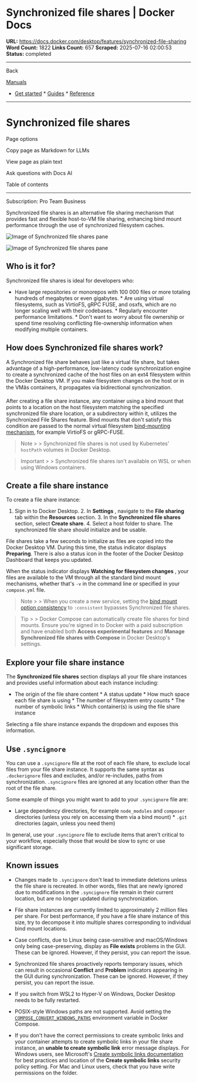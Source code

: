 # Synchronized file shares | Docker Docs

**URL:** https://docs.docker.com/desktop/features/synchronized-file-sharing
**Word Count:** 1822
**Links Count:** 657
**Scraped:** 2025-07-16 02:00:53
**Status:** completed

---

Back

[Manuals](https://docs.docker.com/manuals/)

  * [Get started](https://docs.docker.com/get-started/)   * [Guides](https://docs.docker.com/guides/)   * [Reference](https://docs.docker.com/reference/)

* * *

# Synchronized file shares

Page options

Copy page as Markdown for LLMs

View page as plain text

Ask questions with Docs AI

Table of contents

* * *

Subscription: Pro Team Business

Synchronized file shares is an alternative file sharing mechanism that provides fast and flexible host-to-VM file sharing, enhancing bind mount performance through the use of synchronized filesystem caches.

![Image of Synchronized file shares pane](https://docs.docker.com/desktop/images/synched-file-shares.webp)

![Image of Synchronized file shares pane](https://docs.docker.com/desktop/images/synched-file-shares.webp)

## Who is it for?

Synchronized file shares is ideal for developers who:

  * Have large repositories or monorepos with 100 000 files or more totaling hundreds of megabytes or even gigabytes.   * Are using virtual filesystems, such as VirtioFS, gRPC FUSE, and osxfs, which are no longer scaling well with their codebases.   * Regularly encounter performance limitations.   * Don't want to worry about file ownership or spend time resolving conflicting file-ownership information when modifying multiple containers.

## How does Synchronized file shares work?

A Synchronized file share behaves just like a virtual file share, but takes advantage of a high-performance, low-latency code synchronization engine to create a synchronized cache of the host files on an ext4 filesystem within the Docker Desktop VM. If you make filesystem changes on the host or in the VMâs containers, it propagates via bidirectional synchronization.

After creating a file share instance, any container using a bind mount that points to a location on the host filesystem matching the specified synchronized file share location, or a subdirectory within it, utilizes the Synchronized File Shares feature. Bind mounts that don't satisfy this condition are passed to the normal virtual filesystem [bind-mounting mechanism](https://docs.docker.com/engine/storage/bind-mounts/), for example VirtioFS or gRPC-FUSE.

> Note >  > Synchronized file shares is not used by Kubernetes' `hostPath` volumes in Docker Desktop.

> Important >  > Synchronized file shares isn't available on WSL or when using Windows containers.

## Create a file share instance

To create a file share instance:

  1. Sign in to Docker Desktop.   2. In **Settings** , navigate to the **File sharing** tab within the **Resources** section.   3. In the **Synchronized file shares** section, select **Create share**.   4. Select a host folder to share. The synchronized file share should initialize and be usable.

File shares take a few seconds to initialize as files are copied into the Docker Desktop VM. During this time, the status indicator displays **Preparing**. There is also a status icon in the footer of the Docker Desktop Dashboard that keeps you updated.

When the status indicator displays **Watching for filesystem changes** , your files are available to the VM through all the standard bind mount mechanisms, whether that's `-v` in the command line or specified in your `compose.yml` file.

> Note >  > When you create a new service, setting the [bind mount option consistency](https://docs.docker.com/reference/cli/docker/service/create/#options-for-bind-mounts) to `:consistent` bypasses Synchronized file shares.

> Tip >  > Docker Compose can automatically create file shares for bind mounts. Ensure you're signed in to Docker with a paid subscription and have enabled both **Access experimental features** and **Manage Synchronized file shares with Compose** in Docker Desktop's settings.

## Explore your file share instance

The **Synchronized file shares** section displays all your file share instances and provides useful information about each instance including:

  * The origin of the file share content   * A status update   * How much space each file share is using   * The number of filesystem entry counts   * The number of symbolic links   * Which container\(s\) is using the file share instance

Selecting a file share instance expands the dropdown and exposes this information.

## Use `.syncignore`

You can use a `.syncignore` file at the root of each file share, to exclude local files from your file share instance. It supports the same syntax as `.dockerignore` files and excludes, and/or re-includes, paths from synchronization. `.syncignore` files are ignored at any location other than the root of the file share.

Some example of things you might want to add to your `.syncignore` file are:

  * Large dependency directories, for example `node_modules` and `composer` directories \(unless you rely on accessing them via a bind mount\)   * `.git` directories \(again, unless you need them\)

In general, use your `.syncignore` file to exclude items that aren't critical to your workflow, especially those that would be slow to sync or use significant storage.

## Known issues

  * Changes made to `.syncignore` don't lead to immediate deletions unless the file share is recreated. In other words, files that are newly ignored due to modifications in the `.syncignore` file remain in their current location, but are no longer updated during synchronization.

  * File share instances are currently limited to approximately 2 million files per share. For best performance, if you have a file share instance of this size, try to decompose it into multiple shares corresponding to individual bind mount locations.

  * Case conflicts, due to Linux being case-sensitive and macOS/Windows only being case-preserving, display as **File exists** problems in the GUI. These can be ignored. However, if they persist, you can report the issue.

  * Synchronized file shares proactively reports temporary issues, which can result in occasional **Conflict** and **Problem** indicators appearing in the GUI during synchronization. These can be ignored. However, if they persist, you can report the issue.

  * If you switch from WSL2 to Hyper-V on Windows, Docker Desktop needs to be fully restarted.

  * POSIX-style Windows paths are not supported. Avoid setting the [`COMPOSE_CONVERT_WINDOWS_PATHS`](https://docs.docker.com/compose/how-tos/environment-variables/envvars/#compose_convert_windows_paths) environment variable in Docker Compose.

  * If you don't have the correct permissions to create symbolic links and your container attempts to create symbolic links in your file share instance, an **unable to create symbolic link** error message displays. For Windows users, see Microsoft's [Create symbolic links documentation](https://learn.microsoft.com/en-us/previous-versions/windows/it-pro/windows-10/security/threat-protection/security-policy-settings/create-symbolic-links) for best practices and location of the **Create symbolic links** security policy setting. For Mac and Linux users, check that you have write permissions on the folder.